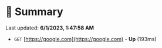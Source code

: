 # 📖 Summary
Last updated: **6/1/2023, 1:47:58 AM**

- `GET` [https://google.com](https://google.com) - **Up** (193ms)
